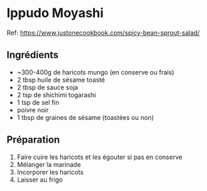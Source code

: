 # Ippudo Moyashi

Ref: https://www.justonecookbook.com/spicy-bean-sprout-salad/

## Ingrédients

* ~300-400g de haricots mungo (en conserve ou frais)
* 2 tbsp huile de sésame toasté
* 2 tbsp de sauce soja
* 2 tsp de shichimi togarashi
* 1 tsp de sel fin
* poivre noir
* 1 tbsp de graines de sésame (toastées ou non)

## Préparation

1. Faire cuire les haricots et les égouter si pas en conserve
2. Mélanger la marinade
3. Incorporer les haricots
4. Laisser au frigo
